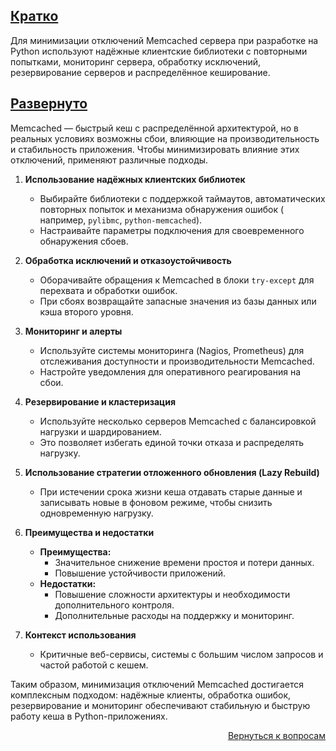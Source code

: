 ## <u>Кратко</u>

Для минимизации отключений Memcached сервера при разработке на Python используют надёжные клиентские библиотеки с
повторными попытками, мониторинг сервера, обработку исключений, резервирование серверов и распределённое кеширование.

## <u>Развернуто</u>

Memcached — быстрый кеш с распределённой архитектурой, но в реальных условиях возможны сбои, влияющие на
производительность и стабильность приложения. Чтобы минимизировать влияние этих отключений, применяют различные подходы.

1. **Использование надёжных клиентских библиотек**
    - Выбирайте библиотеки с поддержкой таймаутов, автоматических повторных попыток и механизма обнаружения ошибок (
      например, `pylibmc`, `python-memcached`).
    - Настраивайте параметры подключения для своевременного обнаружения сбоев.

2. **Обработка исключений и отказоустойчивость**
    - Оборачивайте обращения к Memcached в блоки `try-except` для перехвата и обработки ошибок.
    - При сбоях возвращайте запасные значения из базы данных или кэша второго уровня.

3. **Мониторинг и алерты**
    - Используйте системы мониторинга (Nagios, Prometheus) для отслеживания доступности и производительности Memcached.
    - Настройте уведомления для оперативного реагирования на сбои.

4. **Резервирование и кластеризация**
    - Используйте несколько серверов Memcached с балансировкой нагрузки и шардированием.
    - Это позволяет избегать единой точки отказа и распределять нагрузку.

5. **Использование стратегии отложенного обновления (Lazy Rebuild)**
    - При истечении срока жизни кеша отдавать старые данные и записывать новые в фоновом режиме, чтобы снизить
      одновременную нагрузку.

6. **Преимущества и недостатки**
    - **Преимущества:**
        - Значительное снижение времени простоя и потери данных.
        - Повышение устойчивости приложений.
    - **Недостатки:**
        - Повышение сложности архитектуры и необходимости дополнительного контроля.
        - Дополнительные расходы на поддержку и мониторинг.

7. **Контекст использования**
    - Критичные веб-сервисы, системы с большим числом запросов и частой работой с кешем.

Таким образом, минимизация отключений Memcached достигается комплексным подходом: надёжные клиенты, обработка ошибок,
резервирование и мониторинг обеспечивают стабильную и быструю работу кеша в Python-приложениях.

<div align="right">

[Вернуться к вопросам](../Вопросы.md)

</div>
